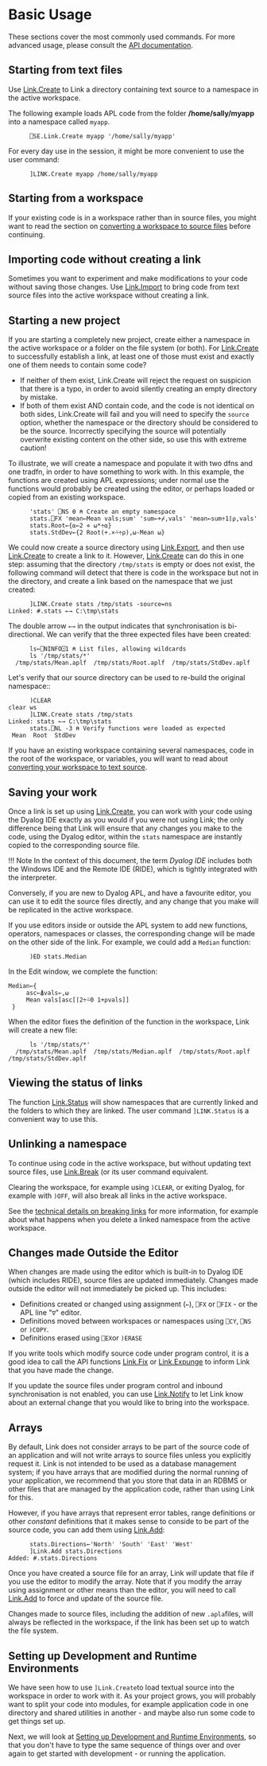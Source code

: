 # Basic Usage
These sections cover the most commonly used commands. For more advanced usage, please consult the [API documentation](../API/index.md).

## Starting from text files
Use [Link.Create](../API/Link.Create.md) to Link a directory containing text source to a namespace in the active workspace.

The following example loads APL code from the folder **/home/sally/myapp** into a namespace called `myapp`.

```APL
      ⎕SE.Link.Create myapp '/home/sally/myapp'
```

For every day use in the session, it might be more convenient to use the user command:
```APL
      ]LINK.Create myapp /home/sally/myapp
```

## Starting from a workspace
If your existing code is in a workspace rather than in source files, you might want to read the section on [converting a workspace to source files](WStoLink.md) before continuing.

## Importing code without creating a link
Sometimes you want to experiment and make modifications to your code without saving those changes. Use [Link.Import](../API/Link.Import.md) to bring code from text source files into the active workspace without creating a link.

## Starting a new project
If you are starting a completely new project, create either a namespace in the active workspace or a folder on the file system (or both). For [Link.Create](../API/Link.Create.md) to successfully establish a link, at least one of those must exist and exactly one of them needs to contain some code?

- If neither of them exist, Link.Create will reject the request on suspicion that there is a typo, in order to avoid silently creating an empty directory by mistake.
- If both of them exist AND contain code, and the code is not identical on both sides, Link.Create will fail and you will need to specify the  `source` option, whether the namespace or the directory should be considered to be the source. Incorrectly specifying the source will potentially overwrite existing content on the other side, so use this with extreme caution!

To illustrate, we will create a namespace and populate it with two dfns and one tradfn, in order to have something to work with. In this example, the functions are created using APL expressions; under normal use the functions would probably be created using the editor, or perhaps loaded or copied from an existing workspace.

```apl
      'stats' ⎕NS ⍬ ⍝ Create an empty namespace
      stats.⎕FX 'mean←Mean vals;sum' 'sum←+⌿,vals' 'mean←sum÷1⌈⍴,vals'
      stats.Root←{⍺←2 ⋄ ⍵*÷⍺}
      stats.StdDev←{2 Root(+.×⍨÷⍴),⍵-Mean ⍵}
```
We could now create a source directory using [Link.Export](../API/Link.Export.md), and then use [Link.Create](../API/Link.Create.md) to create a link to it. However, [Link.Create](../API/Link.Create.md) can do this in one step: assuming that the directory `/tmp/stats` is empty or does not exist, the following command will detect that there is code in the workspace but not in the directory, and create a link based on the namespace that we just created:

```apl
      ]LINK.Create stats /tmp/stats -source=ns
Linked: #.stats ←→ C:\tmp\stats
```
The double arrow `←→` in the output indicates that synchronisation is bi-directional. We can verify that the three expected files have been created:

```apl
      ls←⎕NINFO⍠1 ⍝ List files, allowing wildcards
      ls '/tmp/stats/*'
  /tmp/stats/Mean.aplf  /tmp/stats/Root.aplf  /tmp/stats/StdDev.aplf  
```
Let's verify that our source directory can be used to re-build the original namespace::

```apl
      )CLEAR
clear ws
      ]LINK.Create stats /tmp/stats
Linked: stats ←→ C:\tmp\stats
      stats.⎕NL -3 ⍝ Verify functions were loaded as expected
 Mean  Root  StdDev
```

If you have an existing workspace containing several namespaces, code in the root of the workspace, or variables, you will want to read about [converting your workspace to text source](WStoLink.md).

## Saving your work
Once a link is set up using [Link.Create](../API/Link.Create.md), you can work with your code using the Dyalog IDE exactly as you would if you were not using Link; the only difference being that Link will ensure that any changes you make to the code, using the Dyalog editor, within the `stats` namespace are instantly copied to the corresponding source file. 

!!! Note
	In the context of this document, the term *Dyalog IDE* includes both the Windows IDE and the Remote IDE (RIDE), which is tightly integrated with the interpreter.

Conversely, if you are new to Dyalog APL, and have a favourite editor, you can use it to edit the source files directly, and any change that you make will be replicated in the active workspace.

If you use editors inside or outside the APL system to add new functions, operators, namespaces or classes,  the corresponding change will be made on the other side of the link. For example, we could add a `Median` function:

```apl
      )ED stats.Median
```

In the Edit window, we complete the function:

```apl
Median←{
     asc←⍋vals←,⍵
     Mean vals[asc[⌈2÷⍨0 1+⍴vals]]
 }
```

When the editor fixes the definition of the function in the workspace, Link will create a new file:


```apl
      ls '/tmp/stats/*'
  /tmp/stats/Mean.aplf  /tmp/stats/Median.aplf  /tmp/stats/Root.aplf  /tmp/stats/StdDev.aplf  
```

## Viewing the status of links
The function [Link.Status](../API/Link.Status.md) will show namespaces that are currently linked and the folders to which they are linked. The user command `]LINK.Status` is a convenient way to use this.

## Unlinking a namespace
To continue using code in the active workspace, but without updating text source files, use [Link.Break](../API/Link.Break.md) (or its user command equivalent.

Clearing the workspace, for example using `)CLEAR`, or exiting Dyalog, for example with `)OFF`, will also break all links in the active workspace.

See the [technical details on breaking links](../Discussion/TechDetails.md#breaking-links) for more information, for example about what happens when you delete a linked namespace from the active workspace.

## Changes made Outside the Editor

When changes are made using the editor which is built-in to Dyalog IDE (which includes RIDE), source files are updated immediately. Changes made outside the editor will not immediately be picked up. This includes:

* Definitions created or changed using assignment (`←`), `⎕FX`  or `⎕FIX` - or the APL line "`∇`" editor.
* Definitions moved between workspaces or namespaces using `⎕CY`, `⎕NS` or `)COPY`.
* Definitions erased using `⎕EX`or `)ERASE`

If you write tools which modify source code under program control, it is a good idea to call the API functions [Link.Fix](../API/Link.Fix.md) or [Link.Expunge](../API/Link.Expunge.md) to inform Link that you have made the change.

If you update the source files under program control and inbound synchronisation is not enabled, you can use [Link.Notify](../API/Link.Notify.md) to let Link know about an external change that you would like to bring into the workspace.

## Arrays

By default, Link does not consider arrays to be part of the source code of an application and will not write arrays to source files unless you explicitly request it. Link is not intended to be used as a database management system; if you have arrays that are modified during the normal running of your application, we recommend that you store that data in an RDBMS or other files that are managed by the application code, rather than using Link for this.

However, if you have arrays that represent error tables, range definitions or other *constant* definitions that it makes sense to conside to be part of the source code, you can add them using [Link.Add](../API/Link.Add.md):

```apl
      stats.Directions←'North' 'South' 'East' 'West'
      ]Link.Add stats.Directions
Added: #.stats.Directions
```

Once you have created a source file for an array, Link *will* update that file if you use the editor to modify the array. Note that if you modify the array using assignment or other means than the editor, you will need to call [Link.Add](../API/Link.Add.md) to force and update of the source file.

Changes made to source files, including the addition of new `.apla`files, will always be reflected in the workspace, if the link has been set up to watch the file system.

## Setting up Development and Runtime Environments

We have seen how to use `]Link.Create`to load textual source into the workspace in order to work with it. As your project grows, you will probably want to split your code into modules, for example application code in one directory and shared utilities in another - and maybe also run some code to get things set up.

Next, we will look at [Setting up Development and Runtime Environments](Setup.md), so that you don't have to type the same sequence of things over and over again to get started with development - or running the application.

